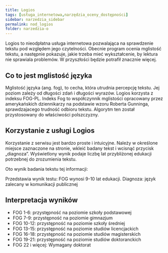 ```yaml
---
title: Logios
tags: [usługa_internetowa,narzędzia_oceny_dostępności]
sidebar: narzedzia_sidebar
permalink: nod_logios
folder: narzedzia-o
---
```

 
Logios to nieodpłatna usługa internetowa pozwalająca na sprawdzenie tekstu pod względem jego czytelności. Obecnie program ocenia mglistość tekstu, a następnie pokazuje, jakie trzeba mieć wykształcenie, by lektura nie sprawiala problemów. W przyszłości będzie potrafił znacznie więcej.

## Co to jest mglistość języka
Mglistość języka (ang. <span lang="en">fog</span>), to cecha, która utrudnia percepcję tekstu. Jej poziom zależy od długości zdań i długości wyrazów. Logios korzysta z indeksu FOG-PL. Indeks Fog to współczynnik mglistości opracowany przez amerykańskich dziennikarzy na podstawie wzoru Roberta Gunninga, sprawdzajacego trudność odbioru tekstu. Algorytm ten został przystosowany do właściwości polszczyzny.

## Korzystanie z usługi Logios
Korzystanie z serwisu jest bardzo proste i intuicyjne. Należy w określone miejsce zaznaczone na stronie, wkleić badany tekst i wcisnąć przycisk „diagnoza”. Wyświetlony wynik podaje liczbę lat przybliżonej edukacji potrzebnej do zrozumienia tekstu.

Oto wynik badania tekstu tej informacji:

Przedstawia wynik testu: FOG wynosi 9-10 lat edukacji. Diagnoza: język zalecany w komunikacji publicznej

## Interpretacja wyników

- FOG 1-6: przystępność na poziomie szkoły podstawowej
- FOG 7-9: przystępność na poziomie gimnazjum
- FOG 10-12: przystępność na poziomie szkoły średniej
- FOG 13-15: przystępność na poziomie studiów licencjackich
- FOG 16-18: przystępność na poziomie studiów magisterskich
- FOG 19-21: przystępność na poziomie studiów doktoranckich
- FOG 22 i więcej: Wymagany doktorat
